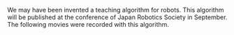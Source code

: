 We may have been invented a teaching algorithm for robots. This algorithm will be published at the conference of Japan Robotics Society in September. The following movies were recorded with this algorithm.
